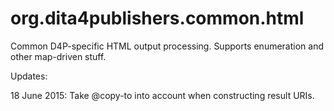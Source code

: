 org.dita4publishers.common.html
======================

Common D4P-specific HTML output processing. Supports enumeration and other map-driven stuff.

Updates:

18 June 2015: Take @copy-to into account when constructing result URIs.